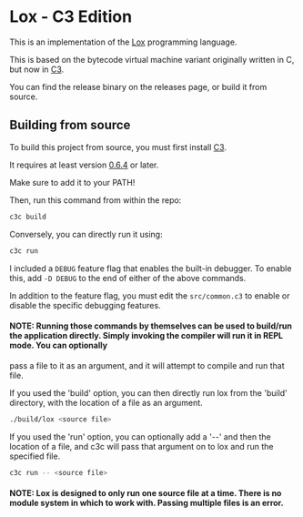 # Lox - C3 Edition

This is an implementation of the [Lox](https://craftinginterpreters.com/) programming language.

This is based on the bytecode virtual machine variant originally written in C, but now in [C3](https://c3-lang.org).

You can find the release binary on the releases page, or build it from source.

## Building from source

To build this project from source, you must first install [C3](https://github.com/c3lang/c3c/releases/download/latest/c3-linux.tar.gz).

It requires at least version [0.6.4](https://github.com/c3lang/c3c/releases/tag/v0.6.4) or later.

Make sure to add it to your PATH!

Then, run this command from within the repo:

```sh
c3c build
```

Conversely, you can directly run it using:

```sh
c3c run
```

I included a ```DEBUG``` feature flag that enables the built-in debugger. To enable this, add ```-D DEBUG``` to the end of either of the above commands.

In addition to the feature flag, you must edit the ```src/common.c3``` to enable or disable the specific debugging features.

#### NOTE: Running those commands by themselves can be used to build/run the application directly. Simply invoking the compiler will run it in REPL mode. You can optionally
pass a file to it as an argument, and it will attempt to compile and run that file.

If you used the 'build' option, you can then directly run lox from the 'build' directory, with the location of a file as an argument.

```sh
./build/lox <source file>
```

If you used the 'run' option, you can optionally add a '--' and then the location of a file, and c3c will pass that argument on to lox and run the specified file.

```sh
c3c run -- <source file>
```

#### NOTE: Lox is designed to only run one source file at a time. There is no module system in which to work with. Passing multiple files is an error.
